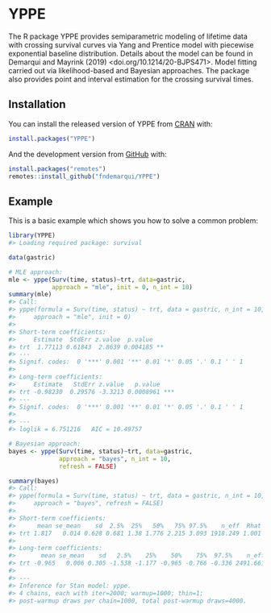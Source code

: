 
<!-- README.md is generated from README.Rmd. Please edit that file -->

# YPPE

<!-- badges: start -->
<!-- badges: end -->

The R package YPPE provides semiparametric modeling of lifetime data
with crossing survival curves via Yang and Prentice model with piecewise
exponential baseline distribution. Details about the model can be found
in Demarqui and Mayrink (2019) \<doi.org/10.1214/20-BJPS471\>. Model
fitting carried out via likelihood-based and Bayesian approaches. The
package also provides point and interval estimation for the crossing
survival times.

## Installation

You can install the released version of YPPE from
[CRAN](https://CRAN.R-project.org) with:

``` r
install.packages("YPPE")
```

And the development version from [GitHub](https://github.com/) with:

``` r
install.packages("remotes")
remotes::install_github("fndemarqui/YPPE")
```

## Example

This is a basic example which shows you how to solve a common problem:

``` r
library(YPPE)
#> Loading required package: survival

data(gastric)

# MLE approach:
mle <- yppe(Surv(time, status)~trt, data=gastric, 
            approach = "mle", init = 0, n_int = 10)
summary(mle)
#> Call:
#> yppe(formula = Surv(time, status) ~ trt, data = gastric, n_int = 10, 
#>     approach = "mle", init = 0)
#> 
#> Short-term coefficients:
#>     Estimate  StdErr z.value  p.value   
#> trt  1.77113 0.61843  2.8639 0.004185 **
#> ---
#> Signif. codes:  0 '***' 0.001 '**' 0.01 '*' 0.05 '.' 0.1 ' ' 1
#> 
#> Long-term coefficients:
#>     Estimate   StdErr z.value   p.value    
#> trt -0.98230  0.29576 -3.3213 0.0008961 ***
#> ---
#> Signif. codes:  0 '***' 0.001 '**' 0.01 '*' 0.05 '.' 0.1 ' ' 1
#> 
#> --- 
#> loglik = 6.751216   AIC = 10.49757

# Bayesian approach:
bayes <- yppe(Surv(time, status)~trt, data=gastric, 
              approach = "bayes", n_int = 10, 
              refresh = FALSE)

summary(bayes)
#> Call:
#> yppe(formula = Surv(time, status) ~ trt, data = gastric, n_int = 10, 
#>     approach = "bayes", refresh = FALSE)
#> 
#> Short-term coefficients:
#>      mean se_mean    sd  2.5%  25%   50%   75% 97.5%    n_eff  Rhat
#> trt 1.817   0.014 0.628 0.681 1.38 1.776 2.215 3.093 1918.249 1.001
#> 
#> Long-term coefficients:
#>       mean se_mean    sd   2.5%    25%    50%    75%  97.5%    n_eff Rhat
#> trt -0.965   0.006 0.305 -1.538 -1.177 -0.965 -0.766 -0.336 2491.661    1
#> 
#> --- 
#> Inference for Stan model: yppe.
#> 4 chains, each with iter=2000; warmup=1000; thin=1; 
#> post-warmup draws per chain=1000, total post-warmup draws=4000.
```
